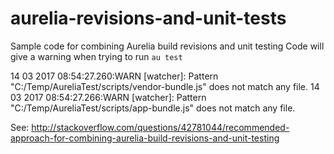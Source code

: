 # aurelia-revisions-and-unit-tests
Sample code for combining Aurelia build revisions and unit testing
Code will give a warning when trying to run `au test`

14 03 2017 08:54:27.260:WARN [watcher]: Pattern "C:/Temp/AureliaTest/scripts/vendor-bundle.js" does not match any file.
14 03 2017 08:54:27.266:WARN [watcher]: Pattern "C:/Temp/AureliaTest/scripts/app-bundle.js" does not match any file.

See: http://stackoverflow.com/questions/42781044/recommended-approach-for-combining-aurelia-build-revisions-and-unit-testing
